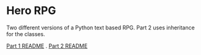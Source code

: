 # Hero RPG

Two different versions of a Python text based RPG. Part 2 uses inheritance for the classes.

[Part 1 README](part1/README.md) . 
[Part 2 README](part2/README.md)
